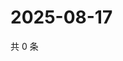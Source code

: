 # 2025-08-17

共 0 条

<!-- BEGIN ZHIHUQUESTIONS -->
<!-- 最后更新时间 Sun Aug 17 2025 04:11:43 GMT+0800 (China Standard Time) -->

<!-- END ZHIHUQUESTIONS -->
